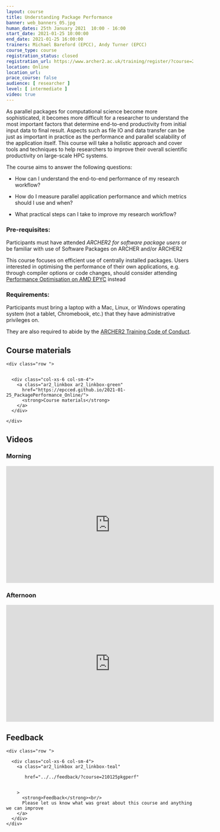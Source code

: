 ```yaml
---
layout: course
title: Understanding Package Performance
banner: web_banners_05.jpg 
human_dates: 25th January 2021  10:00 - 16:00
start_date: 2021-01-25 10:00:00
end_date: 2021-01-25 16:00:00
trainers: Michael Bareford (EPCC), Andy Turner (EPCC)
course_type: course
registration_status: closed
registration_url: https://www.archer2.ac.uk/training/register/?course=210125pkgperf
location: Online
location_url:
prace_course: false
audience: [ researcher ]
level: [ intermediate ]
video: true
---
```


As parallel packages for computational science become more sophisticated, it becomes more difficult for a researcher to understand the most important factors that determine end-to-end productivity from initial input data to final result. Aspects such as file IO and data transfer can be just as important in practice as the performance and parallel scalability of the application itself. This course will take a holistic approach and cover tools and techniques to help researchers to improve their overall scientific productivity on large-scale HPC systems.


The course aims to answer the following questions:

* How can I understand the end-to-end performance of my research workflow?

* How do I measure parallel application performance and which metrics should I use and when?

* What practical steps can I take to improve my research workflow?


### Pre-requisites:

Participants must have attended *ARCHER2 for software package users* or be familiar with use of Software Packages on ARCHER and/or ARCHER2

This course focuses on efficient use of centrally installed packages. Users interested in optimising the performance of their own applications, e.g. through compiler options or code changes, should consider attending  [Performance Optimisation on AMD EPYC](https://www.archer2.ac.uk/training/courses/210128-performance-optimisation/)  instead

### Requirements:

Participants must bring a laptop with a Mac, Linux, or Windows operating system (not a tablet, Chromebook, etc.) that they have administrative privileges on.

They are also required to abide by the [ARCHER2 Training Code of Conduct](../../code-of-conduct/). 





<section id="service">



<h2><a name="materials">Course materials</a></h2>



    <div class="row ">	

 		
      <div class="col-xs-6 col-sm-4">
        <a class="ar2_linkbox ar2_linkbox-green" 
          href="https://epcced.github.io/2021-01-25_PackagePerformance_Online/">
          <strong>Course materials</strong>         
        </a>
      </div>


<!--  
      <div class="col-xs-6 col-sm-4">
        <a class="ar2_linkbox ar2_linkbox-teal" 
          href="https://pad.archer2.ac.uk/p/210125pkgperf">
          <strong>Course Chat</strong>       
        </a>
      </div>
		
 -->
 	</div>
		
		


 		
<h2><a name="videos">Videos</a></h2>

<h3>Morning</h3>

<div>
	<iframe title="Video" width="560" height="315" src="https://www.youtube.com/embed/OVfmC0ZPhhM" frameborder="0" allow="accelerometer; autoplay; encrypted-media; gyroscope; picture-in-picture" allowfullscreen></iframe>
</div>

<h3>Afternoon</h3>

<div>
	<iframe title="Video" width="560" height="315" src="https://www.youtube.com/embed/2AIMO-gKDa8" frameborder="0" allow="accelerometer; autoplay; encrypted-media; gyroscope; picture-in-picture" allowfullscreen></iframe>
</div>



<!-- 
<h2><a name="slides">Slides</a></h2>



    <div class="row ">	


      <div class="col-xs-6 col-sm-4">
        <a class="ar2_linkbox ar2_linkbox-teal" href="courses/"
           href="transcript.pdf">
          <strong>Transcript</strong><br/>
          Download a transcript of the video audio
        </a>
      </div>



      <div class="col-xs-6 col-sm-4">
        <a class="ar2_linkbox ar2_linkbox-green" href="courses/"
           href="slides.pdf">
          <strong>Slides</strong><br/>
          Download pdf of the presentation.
        </a>
      </div>
										
    </div>

 -->



<h2><a name="feedback">Feedback</a></h2>


    <div class="row ">	

      <div class="col-xs-6 col-sm-4">
        <a class="ar2_linkbox ar2_linkbox-teal" 

           href="../../feedback/?course=210125pkgperf" 


		>
          <strong>Feedback</strong><br/>
          Please let us know what was great about this course and anything we can improve
        </a>
      </div>
    </div>
		
		

 
</section>



